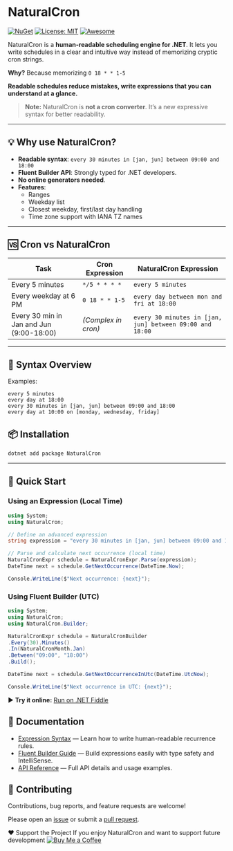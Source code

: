 # NaturalCron
[![NuGet](https://img.shields.io/nuget/v/NaturalCron.svg)](https://www.nuget.org/packages/NaturalCron)
[![License: MIT](https://img.shields.io/badge/License-MIT-blue.svg)](LICENSE)
[![Awesome](https://cdn.rawgit.com/sindresorhus/awesome/d7305f38d29fed78fa85652e3a63e154dd8e8829/media/badge.svg)](https://github.com/sindresorhus/awesome)

NaturalCron is a **human-readable scheduling engine for .NET**. It lets you write schedules in a clear and intuitive way instead of memorizing cryptic cron strings.

**Why?** Because memorizing `0 18 * * 1-5`

**Readable schedules reduce mistakes, write expressions that you can understand at a glance.**

> **Note:** NaturalCron is **not a cron converter**. It’s a new expressive syntax for better readability.
---

## 💡 Why use NaturalCron?
- **Readable syntax**: `every 30 minutes in [jan, jun] between 09:00 and 18:00`
- **Fluent Builder API**: Strongly typed for .NET developers.
- **No online generators needed**.
- **Features**: 
  - Ranges
  - Weekday list
  - Closest weekday, first/last day handling
  - Time zone support with IANA TZ names
---

## 🆚 Cron vs NaturalCron
| Task                                      | Cron Expression        | NaturalCron Expression                                          |
|------------------------------------------|------------------------|-----------------------------------------------------------------|
| Every 5 minutes                         | `*/5 * * * *`         | `every 5 minutes`                                              |
| Every weekday at 6 PM                   | `0 18 * * 1-5`        | `every day between mon and fri at 18:00`                       |
| Every 30 min in Jan and Jun (9:00-18:00)| *(Complex in cron)*    | `every 30 minutes in [jan, jun] between 09:00 and 18:00`       |

---

## 📝 Syntax Overview
Examples:
```
every 5 minutes
every day at 18:00
every 30 minutes in [jan, jun] between 09:00 and 18:00
every day at 10:00 on [monday, wednesday, friday]
```

## 📦 Installation
```bash
dotnet add package NaturalCron
```

---

## 🚀 Quick Start

### **Using an Expression (Local Time)**
```csharp
using System;
using NaturalCron;

// Define an advanced expression
string expression = "every 30 minutes in [jan, jun] between 09:00 and 18:00";

// Parse and calculate next occurrence (local time)
NaturalCronExpr schedule = NaturalCronExpr.Parse(expression);
DateTime next = schedule.GetNextOccurrence(DateTime.Now);

Console.WriteLine($"Next occurrence: {next}");
```
    
### **Using Fluent Builder (UTC)**
```csharp
using System;
using NaturalCron;
using NaturalCron.Builder;

NaturalCronExpr schedule = NaturalCronBuilder
.Every(30).Minutes()
.In(NaturalCronMonth.Jan)
.Between("09:00", "18:00")
.Build();

DateTime next = schedule.GetNextOccurrenceInUtc(DateTime.UtcNow);

Console.WriteLine($"Next occurrence in UTC: {next}");
```
▶️ **Try it online:** [Run on .NET Fiddle](https://dotnetfiddle.net/NfEBM8)

## 📖 Documentation
- [Expression Syntax](docs/expression-syntax.md) — Learn how to write human-readable recurrence rules.
- [Fluent Builder Guide](docs/builder.md) — Build expressions easily with type safety and IntelliSense.
- [API Reference](docs/api-reference.md) — Full API details and usage examples.


## 🤝 Contributing
Contributions, bug reports, and feature requests are welcome!

Please open an [issue](../../issues) or submit a [pull request](../../pulls).

❤️ Support the Project
If you enjoy NaturalCron and want to support future development
[![Buy Me a Coffee](https://img.shields.io/badge/Buy%20Me%20a%20Coffee-☕-orange)](https://buymeacoffee.com/hugoj0s3)


